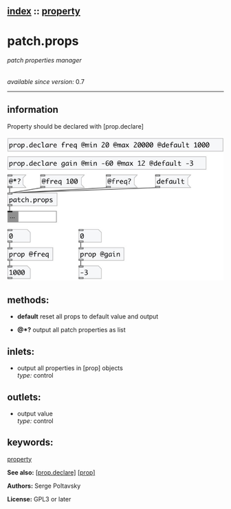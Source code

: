 [index](index.html) :: [property](category_property.html)
---

# patch.props

###### patch properties manager

*available since version:* 0.7

---


## information
Property should be declared with [prop.declare]



[![example](../examples/img/patch.props.jpg)](../examples/pd/patch.props.pd)





## methods:

* **default**
reset all props to default value and output<br>

* **@*?**
output all patch properties as list<br>






## inlets:

* output all properties in [prop] objects<br>
_type:_ control



## outlets:

* output value<br>
_type:_ control



## keywords:

[property](keywords/property.html)



**See also:**
[\[prop.declare\]](prop.declare.html)
[\[prop\]](prop.html)




**Authors:** Serge Poltavsky




**License:** GPL3 or later






